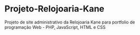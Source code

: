 # Projeto-Relojoaria-Kane
Projeto de site administrativo da Relojoaria Kane para portfolio de programação Web - PHP, JavaScript, HTML e CSS